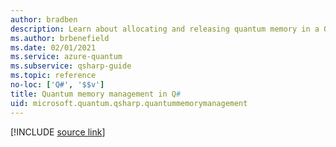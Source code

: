 ```yaml
---
author: bradben
description: Learn about allocating and releasing quantum memory in a Q# program.
ms.author: brbenefield
ms.date: 02/01/2021
ms.service: azure-quantum
ms.subservice: qsharp-guide
ms.topic: reference
no-loc: ['Q#', '$$v']
title: Quantum memory management in Q#
uid: microsoft.quantum.qsharp.quantummemorymanagement
---
```


<!---
# Quantum memory management in Q#
-->

[!INCLUDE [source link](~/includes/qsharp-language/Specifications/Language/2_Statements/QuantumMemoryManagement.md)]
